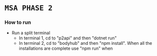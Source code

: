 # `MSA PHASE 2`

### How to run

- Run a split terminal
  - In terminal 1, cd to "p2api" and then "dotnet run"
  - In terminal 2, cd to "bodyhub" and then "npm install". When all the installations are complete use "npm run" when

